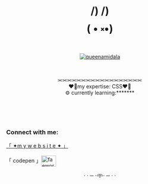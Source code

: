 
<h1 align="center">/) /)<br>
( • ༝•)<br>
</h1>




<p align="center"> <a href="https://twitter.com/queenamidala" target="blank"><img src="https://img.shields.io/twitter/follow/queenamidala?logo=twitter&style=for-the-badge" alt="queenamidala" /></a> </p><br>
<p align="center">⫘⫘⫘⫘⫘⫘⫘⫘⫘⫘⫘⫘⫘⫘⫘⫘⫘⫘<br>
❤️‍🔥my expertise: CSS❤️‍🔥<br>
⚙️ currently learning:*******<br></p><br><br><br>



<h3 align="left">Connect with me:</h3>
<p align="left">
  <a href="https://fae.works">「 ✦m y   w e b s i t e ✦ 」</a><br><br>
「 codepen 」<a href="https://codepen.io/faeworks" target="blank"><img align="center" src="https://raw.githubusercontent.com/rahuldkjain/github-profile-readme-generator/master/src/images/icons/Social/codepen.svg" alt="faeworks" height="30" width="40" /></a></p>
<p align="center">
· · ─ ·𖥸· ─ · ·
</p>
